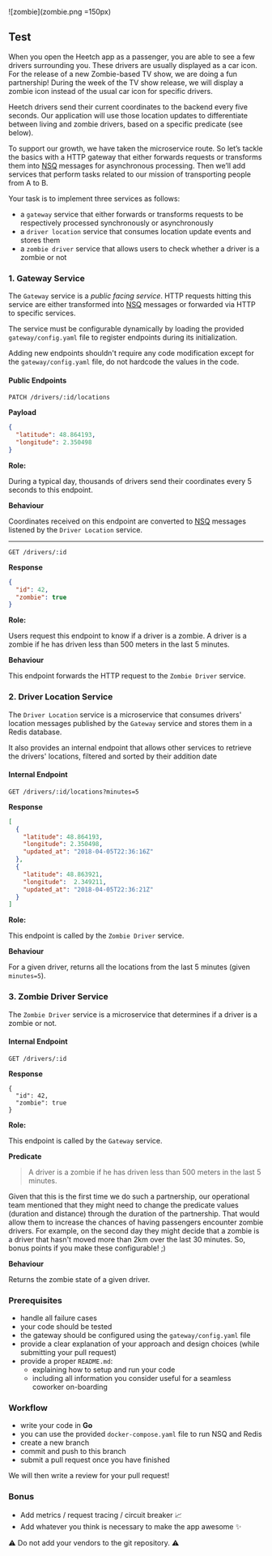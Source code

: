 ![zombie](zombie.png =150px)

## Test


When you open the Heetch app as a passenger, you are able to see a few drivers surrounding you.
These drivers are usually displayed as a car icon. For the release of a new Zombie-based TV show, we are doing a fun partnership! During the week of the TV show release, we will display a zombie icon instead of the usual car icon for specific drivers.

Heetch drivers send their current coordinates to the backend every five seconds. Our application will use those location updates to differentiate between living and zombie drivers, based on a specific predicate (see below).

To support our growth, we have taken the microservice route. So let’s tackle the basics with a HTTP gateway that either forwards requests or transforms them into [NSQ](https://github.com/nsqio/nsq) messages for asynchronous processing. Then we’ll add services that perform tasks related to our mission of transporting people from A to B.

Your task is to implement three services as follows:

- a `gateway` service that either forwards or transforms requests to be respectively processed synchronously or asynchronously
- a `driver location` service that consumes location update events and stores them
- a `zombie driver` service that allows users to check whether a driver is a zombie or not

### 1. Gateway Service

The `Gateway` service is a _public facing service_.
HTTP requests hitting this service are either transformed into [NSQ](https://github.com/nsqio/nsq) messages or forwarded via HTTP to specific services.

The service must be configurable dynamically by loading the provided `gateway/config.yaml` file to register endpoints during its initialization.

Adding new endpoints shouldn't require any code modification except for the `gateway/config.yaml` file, do not hardcode the values in the code.

#### Public Endpoints

`PATCH /drivers/:id/locations`

**Payload**

```json
{
  "latitude": 48.864193,
  "longitude": 2.350498
}
```

**Role:**

During a typical day, thousands of drivers send their coordinates every 5 seconds to this endpoint.

**Behaviour**

Coordinates received on this endpoint are converted to [NSQ](https://github.com/nsqio/nsq) messages listened by the `Driver Location` service.

---

`GET /drivers/:id`

**Response**

```json
{
  "id": 42,
  "zombie": true
}
```

**Role:**

Users request this endpoint to know if a driver is a zombie.
A driver is a zombie if he has driven less than 500 meters in the last 5 minutes.

**Behaviour**

This endpoint forwards the HTTP request to the `Zombie Driver` service.

### 2. Driver Location Service
The `Driver Location` service is a microservice that consumes drivers' location messages published by the `Gateway` service and stores them in a Redis database.

It also provides an internal endpoint that allows other services to retrieve the drivers' locations, filtered and sorted by their addition date

#### Internal Endpoint

`GET /drivers/:id/locations?minutes=5`

**Response**

```json
[
  {
    "latitude": 48.864193,
    "longitude": 2.350498,
    "updated_at": "2018-04-05T22:36:16Z"
  },
  {
    "latitude": 48.863921,
    "longitude":  2.349211,
    "updated_at": "2018-04-05T22:36:21Z"
  }
]
```

**Role:**

This endpoint is called by the `Zombie Driver` service.

**Behaviour**

For a given driver, returns all the locations from the last 5 minutes (given `minutes=5`).


### 3. Zombie Driver Service
The `Zombie Driver` service is a microservice that determines if a driver is a zombie or not.

#### Internal Endpoint

`GET /drivers/:id`

**Response**

```
{
  "id": 42,
  "zombie": true
}
```

**Role:**

This endpoint is called by the `Gateway` service.

**Predicate**

> A driver is a zombie if he has driven less than 500 meters in the last 5 minutes.


Given that this is the first time we do such a partnership, our operational team mentioned that they might need to change the predicate values (duration and distance) through the duration of the partnership. That would allow them to increase the chances of having passengers encounter zombie drivers. For example, on the second day they might decide that a zombie is a driver that hasn't moved more than 2km over the last 30 minutes. So, bonus points if you make these configurable! ;)


**Behaviour**

Returns the zombie state of a given driver.


### Prerequisites
- handle all failure cases
- your code should be tested
- the gateway should be configured using the `gateway/config.yaml` file
- provide a clear explanation of your approach and design choices (while submitting your pull request)
- provide a proper `README.md`:
  - explaining how to setup and run your code
  - including all information you consider useful for a seamless coworker on-boarding

### Workflow
- write your code in **Go**
- you can use the provided `docker-compose.yaml` file to run NSQ and Redis
- create a new branch
- commit and push to this branch
- submit a pull request once you have finished

We will then write a review for your pull request!

### Bonus

- Add metrics / request tracing / circuit breaker 📈
- Add whatever you think is necessary to make the app awesome ✨

⚠️ Do not add your vendors to the git repository. ⚠️


